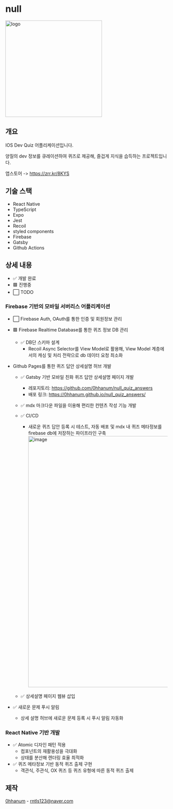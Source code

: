 # null

 <img width="300" alt="logo" src="https://github.com/0hhanum/null_ios/assets/79507291/9477f6c4-b251-46c8-944e-2858a01cbd92">

## 개요

IOS Dev Quiz 어플리케이션입니다.

양질의 dev 정보를 큐레이션하여 퀴즈로 제공해, 즐겁게 지식을 습득하는 프로젝트입니다.

앱스토어 -> https://zrr.kr/8KYS

## 기술 스택

- React Native
- TypeScript
- Expo
- Jest
- Recoil
- styled components
- Firebase
- Gatsby
- Github Actions

## 상세 내용

- ✅ 개발 완료
- 🟩 진행중
- ⬜️ TODO

### Firebase 기반의 모바일 서버리스 어플리케이션

- ⬜️ Firebase Auth, OAuth를 통한 인증 및 회원정보 관리
- 🟩 Firebase Realtime Database를 통한 퀴즈 정보 DB 관리
  - ✅ DB단 스키마 설계
    - Recoil Async Selector를 View Model로 활용해, View Model 계층에서의 캐싱 및 처리 전략으로 db 데이터 요청 최소화
- Github Pages를 통한 퀴즈 답안 상세설명 허브 개발

  - ✅ Gatsby 기반 모바일 친화 퀴즈 답안 상세설명 페이지 개발
    - 레포지토리: https://github.com/0hhanum/null_quiz_answers
    - 배포 링크: https://0hhanum.github.io/null_quiz_answers/
  - ✅ mdx 마크다운 파일을 이용해 편리한 컨텐츠 작성 기능 개발
  - ✅ CI/CD

    - 새로운 퀴즈 답안 등록 시 테스트, 자동 배포 및 mdx 내 퀴즈 메타정보를 firebase db에 저장하는 파이프라인 구축
      <img width="781" alt="image" src="https://github.com/0hhanum/null_ios/assets/79507291/82904afd-6f09-4285-88f9-10e396cde870">

  - ✅ 상세설명 페이지 웹뷰 삽입

- ✅ 새로운 문제 푸시 알림
  - 상세 설명 허브에 새로운 문제 등록 시 푸시 알림 자동화

### React Native 기반 개발

- ✅ Atomic 디자인 패턴 적용
  - 컴포넌트의 재활용성을 극대화
  - 상태를 분산해 렌더링 효율 최적화
- ✅ 퀴즈 메타정보 기반 동적 퀴즈 출제 구현
  - 객관식, 주관식, OX 퀴즈 등 퀴즈 유형에 따른 동적 퀴즈 출제

## 제작

[0hhanum](https://github.com/0hhanum) - <rntls123@naver.com>
